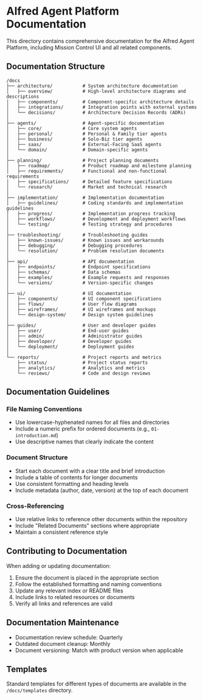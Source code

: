 # Alfred Agent Platform Documentation

This directory contains comprehensive documentation for the Alfred Agent Platform, including Mission Control UI and all related components.

## Documentation Structure

```
/docs
├── architecture/           # System architecture documentation
│   ├── overview/           # High-level architecture diagrams and descriptions
│   ├── components/         # Component-specific architecture details
│   ├── integrations/       # Integration points with external systems
│   └── decisions/          # Architecture Decision Records (ADRs)
│
├── agents/                 # Agent-specific documentation
│   ├── core/               # Core system agents
│   ├── personal/           # Personal & Family tier agents
│   ├── business/           # Solo-Biz tier agents
│   ├── saas/               # External-Facing SaaS agents
│   └── domain/             # Domain-specific agents
│
├── planning/               # Project planning documents
│   ├── roadmap/            # Product roadmap and milestone planning
│   ├── requirements/       # Functional and non-functional requirements
│   ├── specifications/     # Detailed feature specifications
│   └── research/           # Market and technical research
│
├── implementation/         # Implementation documentation
│   ├── guidelines/         # Coding standards and implementation guidelines
│   ├── progress/           # Implementation progress tracking
│   ├── workflows/          # Development and deployment workflows
│   └── testing/            # Testing strategy and procedures
│
├── troubleshooting/        # Troubleshooting guides
│   ├── known-issues/       # Known issues and workarounds
│   ├── debugging/          # Debugging procedures
│   └── resolution/         # Problem resolution documents
│
├── api/                    # API documentation
│   ├── endpoints/          # Endpoint specifications
│   ├── schemas/            # Data schemas
│   ├── examples/           # Example requests and responses
│   └── versions/           # Version-specific changes
│
├── ui/                     # UI documentation
│   ├── components/         # UI component specifications
│   ├── flows/              # User flow diagrams
│   ├── wireframes/         # UI wireframes and mockups
│   └── design-system/      # Design system guidelines
│
├── guides/                 # User and developer guides
│   ├── user/               # End-user guides
│   ├── admin/              # Administrator guides
│   ├── developer/          # Developer guides
│   └── deployment/         # Deployment guides
│
└── reports/                # Project reports and metrics
    ├── status/             # Project status reports
    ├── analytics/          # Analytics and metrics
    └── reviews/            # Code and design reviews
```

## Documentation Guidelines

### File Naming Conventions
- Use lowercase-hyphenated names for all files and directories
- Include a numeric prefix for ordered documents (e.g., `01-introduction.md`)
- Use descriptive names that clearly indicate the content

### Document Structure
- Start each document with a clear title and brief introduction
- Include a table of contents for longer documents
- Use consistent formatting and heading levels
- Include metadata (author, date, version) at the top of each document

### Cross-Referencing
- Use relative links to reference other documents within the repository
- Include "Related Documents" sections where appropriate
- Maintain a consistent reference style

## Contributing to Documentation

When adding or updating documentation:

1. Ensure the document is placed in the appropriate section
2. Follow the established formatting and naming conventions
3. Update any relevant index or README files
4. Include links to related resources or documents
5. Verify all links and references are valid

## Documentation Maintenance

- Documentation review schedule: Quarterly
- Outdated document cleanup: Monthly
- Document versioning: Match with product version when applicable

## Templates

Standard templates for different types of documents are available in the `/docs/templates` directory.